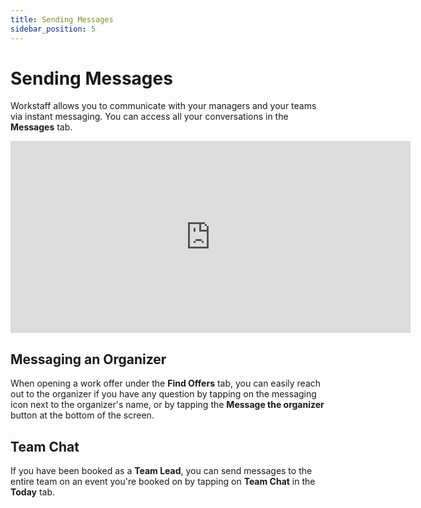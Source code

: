 ```yaml
---
title: Sending Messages
sidebar_position: 5
---
```


# Sending Messages

Workstaff allows you to communicate with your managers and your teams via instant messaging. You can access all your conversations in the **Messages** tab.

<iframe width="640" height="307" src="https://www.loom.com/embed/a1ce458b6f4d470ab3a8a2c5a006a146" frameborder="0" webkitallowfullscreen mozallowfullscreen allowfullscreen></iframe>

## Messaging an Organizer 
When opening a work offer under the **Find Offers** tab, you can easily reach out to the organizer if you have any question by tapping on the messaging icon next to the organizer's name, or by tapping the **Message the organizer** button at the bottom of the screen. 

## Team Chat
If you have been booked as a **Team Lead**, you can send messages to the entire team on an event you're booked on by tapping on **Team Chat** in the **Today** tab. 

